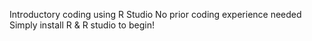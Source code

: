 Introductory coding using R Studio
No prior coding experience needed
Simply install R & R studio to begin!
